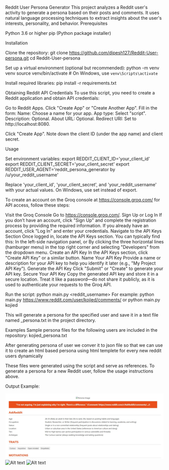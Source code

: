 Reddit User Persona Generator
This project analyzes a Reddit user's activity to generate a persona based on their posts and comments. It uses natural language processing techniques to extract insights about the user's interests, personality, and behavior.
Prerequisites

Python 3.6 or higher
pip (Python package installer)

Installation

Clone the repository:
git clone https://github.com/dipesh127/Reddit-User-persona.git
cd Reddit-User-persona


Set up a virtual environment (optional but recommended):
python -m venv venv
source venv/bin/activate  # On Windows, use `venv\Scripts\activate`


Install required libraries:
pip install -r requirements.txt



Obtaining Reddit API Credentials
To use this script, you need to create a Reddit application and obtain API credentials:

Go to Reddit Apps.
Click "Create App" or "Create Another App".
Fill in the form:
Name: Choose a name for your app.
App type: Select "script".
Description: Optional.
About URL: Optional.
Redirect URI: Set to http://localhost:8080.


Click "Create App".
Note down the client ID (under the app name) and client secret.

Usage

Set environment variables:
export REDDIT_CLIENT_ID='your_client_id'
export REDDIT_CLIENT_SECRET='your_client_secret'
export REDDIT_USER_AGENT='reddit_persona_generator by /u/your_reddit_username'

Replace 'your_client_id', 'your_client_secret', and 'your_reddit_username' with your actual values. On Windows, use set instead of export.



To create an account on the Groq console at https://console.groq.com/ for API access, follow these steps:

Visit the Groq Console
Go to https://console.groq.com/.
Sign Up or Log In
If you don’t have an account, click "Sign Up" and complete the registration process by providing the required information.
If you already have an account, click "Log In" and enter your credentials.
Navigate to the API Keys Section
Once logged in, locate the API Keys section. You can typically find this:
In the left-side navigation panel, or
By clicking the three horizontal lines (hamburger menu) in the top right corner and selecting "Developers" from the dropdown menu.
Create an API Key
In the API Keys section, click "Create API Key" or a similar button.
Name Your API Key
Provide a name or description for your API key to help you identify it later (e.g., "My Project API Key").
Generate the API Key
Click "Submit" or "Create" to generate your API key.
Secure Your API Key
Copy the generated API key and store it in a secure location. Treat it like a password—do not share it publicly, as it is used to authenticate your requests to the Groq API.



Run the script:
python main.py <reddit_username>
For example:
python main.py https://www.reddit.com/user/kojied/comments/
        or 
python main.py kojied

This will generate a persona for the specified user and save it in a text file named <username>_persona.txt in the project directory.


Examples
Sample persona files for the following users are included in the repository:
kojied_persona.txt

After generating persona of user we conver it to json file so that we can use it to create an html based persona using html templete for every new reddit users dynamically


These files were generated using the script and serve as references. To generate a persona for a new Reddit user, follow the usage instructions above.




Output Example:

![Alt text](1.jpg)
![Alt text](path/to/2.jpg)
![Alt text](path/to/3.jpg)

